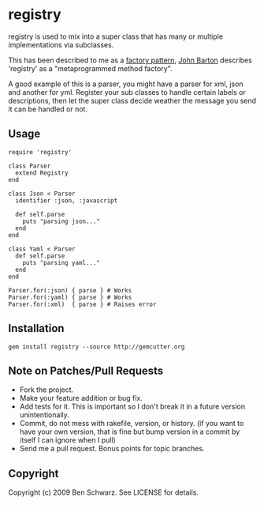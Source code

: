 # registry

registry is used to mix into a super class that has many or multiple implementations via subclasses. 

This has been described to me as a [factory pattern](http://en.wikipedia.org/wiki/Factory_method_pattern), [John Barton](http://whoisjohnbarton.com/) describes 'registry' as a "metaprogrammed method factory". 

A good example of this is a parser, you might have a parser for xml, json and another for yml.
Register your sub classes to handle certain labels or descriptions, then let the super class decide weather the message you send it can be handled or not.

## Usage
    require 'registry'
    
    class Parser
      extend Registry
    end

    class Json < Parser
      identifier :json, :javascript

      def self.parse
        puts "parsing json..."
      end
    end

    class Yaml < Parser
      def self.parse
        puts "parsing yaml..."
      end
    end
    
    Parser.for(:json) { parse } # Works
    Parser.for(:yaml) { parse } # Works
    Parser.for(:xml)  { parse } # Raises error

## Installation

    gem install registry --source http://gemcutter.org

## Note on Patches/Pull Requests
 
* Fork the project.
* Make your feature addition or bug fix.
* Add tests for it. This is important so I don't break it in a
  future version unintentionally.
* Commit, do not mess with rakefile, version, or history.
  (if you want to have your own version, that is fine but bump version in a commit by itself I can ignore when I pull)
* Send me a pull request. Bonus points for topic branches.

## Copyright

Copyright (c) 2009 Ben Schwarz. See LICENSE for details.
